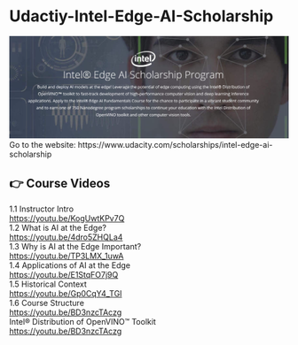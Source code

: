# Udactiy-Intel-Edge-AI-Scholarship

<img src="https://github.com/Nov05/pictures/blob/master/Udacity/2019-12-19%20Intel%20Edge/2019-12-19%2014_14_21-Udacity%20_%20Udacity.png?raw=true">   
Go to the website:
https://www.udacity.com/scholarships/intel-edge-ai-scholarship   

## :point_right: Course Videos   

1.1 Instructor Intro   
https://youtu.be/KogUwtKPv7Q   
1.2 What is AI at the Edge?       
https://youtu.be/4dro5ZHQLa4     
1.3 Why is AI at the Edge Important?     
https://youtu.be/TP3LMX_1uwA    
1.4 Applications of AI at the Edge    
https://youtu.be/E1StqFO7j9Q   
1.5 Historical Context    
https://youtu.be/Gp0CqY4_TGI     
1.6 Course Structure    
https://youtu.be/BD3nzcTAczg   
Intel® Distribution of OpenVINO™ Toolkit    
https://youtu.be/BD3nzcTAczg     






